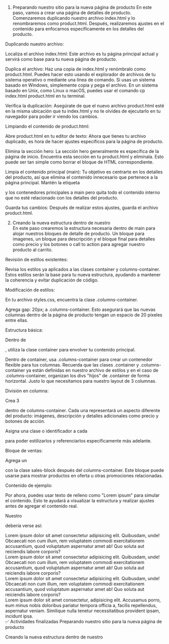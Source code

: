 1. Preparando nuestro sitio para la nueva página de producto
En este paso, vamos a crear una página de detalles de producto. Comenzaremos duplicando nuestro archivo index.html y lo renombraremos como product.html. Después, realizaremos ajustes en el contenido para enfocarnos específicamente en los detalles del producto.

Duplicando nuestro archivo:

Localiza el archivo index.html: Este archivo es tu página principal actual y servirá como base para tu nueva página de producto.

Duplica el archivo: Haz una copia de index.html y renómbralo como product.html. Puedes hacer esto usando el explorador de archivos de tu sistema operativo o mediante una línea de comando. Si usas un sistema basado en Windows, simplemente copia y pega el archivo. En un sistema basado en Unix, como Linux o macOS, puedes usar el comando cp index.html product.html en tu terminal.

Verifica la duplicación: Asegúrate de que el nuevo archivo product.html esté en la misma ubicación que tu index.html y no te olvides de ejecutarlo en tu navegador para poder ir viendo los cambios.

Limpiando el contenido de product.html:

Abre product.html en tu editor de texto: Ahora que tienes tu archivo duplicado, es hora de hacer ajustes específicos para la página de producto.

Elimina la sección hero: La sección hero generalmente es específica de la página de inicio. Encuentra esta sección en tu product.html y elimínala. Esto puede ser tan simple como borrar el bloque de HTML correspondiente.

Limpia el contenido principal (main): Tu objetivo es centrarte en los detalles del producto, así que elimina el contenido innecesario que pertenece a la página principal. Mantén la etiqueta <main> y los contenedores principales a main pero quita todo el contenido interno que no esté relacionado con los detalles del producto.

Guarda tus cambios: Después de realizar estos ajustes, guarda el archivo product.html.

2. Creando la nueva estructura dentro de nuestro <main>
En este paso crearemos la estructura necesaria dentro de main para alojar nuestros bloques de detalle de producto. Un bloque para imagenes, un bloque para descripción y el bloque final para detalles como precio y los botones o call to action para agregar nuestro producto al carrito.

Revisión de estilos existentes:

Revisa los estilos ya aplicados a las clases container y columns-container. Estos estilos serán la base para tu nueva estructura, ayudando a mantener la coherencia y evitar duplicación de código.

Modificación de estilos:

En tu archivo styles.css, encuentra la clase .columns-container.

Agrega gap: 20px; a .columns-container. Esto asegurará que las nuevas columnas dentro de la página de producto tengan un espacio de 20 píxeles entre ellas.

Estructura básica:

Dentro de <main>, utiliza la clase container para envolver tu contenido principal.

Dentro de container, usa .columns-container para crear un contenedor flexible para tus columnas. Recuerda que las clases .container y .columns-container ya están definidas en nuestro archivo de estilos y en el caso de .columns-container, organizan los divs "hijos" de .container de forma horizontal. Justo lo que necesitamos para nuestro layout de 3 columnas.

División en columna:

Crea 3 <div> dentro de columns-container. Cada una representará un aspecto diferente del producto: imágenes, descripción y detalles adicionales como precio y botones de acción.

Asigna una clase o identificador a cada <div> para poder estilizarlos y referenciarlos específicamente más adelante.

Bloque de ventas:

Agrega un <div> con la clase sales-block después del columns-container. Este bloque puede usarse para mostrar productos en oferta u otras promociones relacionadas.

Contenido de ejemplo:

Por ahora, puedes usar texto de relleno como "Lorem ipsum" para simular el contenido. Esto te ayudará a visualizar la estructura y realizar ajustes antes de agregar el contenido real.

Nuestro <main> debería verse así:

<main>
  <div class="container">
    <div class="columns-container">
      <div>
        Lorem ipsum dolor sit amet consectetur adipisicing elit. Quibusdam,
        unde! Obcaecati non cum illum, rem voluptatem commodi exercitationem
        accusantium, quod voluptatum aspernatur amet ab! Quo soluta aut
        reiciendis labore corporis?
      </div>
      <div>
        Lorem ipsum dolor sit amet consectetur adipisicing elit. Quibusdam,
        unde! Obcaecati non cum illum, rem voluptatem commodi exercitationem
        accusantium, quod voluptatum aspernatur amet ab! Quo soluta aut
        reiciendis labore corporis?
      </div>
      <div>
        Lorem ipsum dolor sit amet consectetur adipisicing elit. Quibusdam,
        unde! Obcaecati non cum illum, rem voluptatem commodi exercitationem
        accusantium, quod voluptatum aspernatur amet ab! Quo soluta aut
        reiciendis labore corporis?
      </div>
    </div>
    <div class="sales-block">
      Lorem ipsum dolor sit amet consectetur, adipisicing elit. Accusamus porro,
      eum minus nobis doloribus pariatur tempora officia a, facilis repellendus,
      aspernatur veniam. Similique nulla tenetur necessitatibus provident ipsam,
      incidunt ipsa.
    </div>
  </div>
</main>
✅ Actividades finalizadas
Preparando nuestro sitio para la nueva página de producto

Creando la nueva estructura dentro de nuestro <main>
